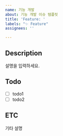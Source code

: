 ```yaml
---
name: 기능 개발
about: 기능 개발 이슈 템플릿
title: 'Feature: '
labels: "✨ Feature"
assignees: ''

---
```


## Description
설명을 입력하세요.

## Todo
- [ ] todo1
- [ ] todo2

## ETC
기타 설명
